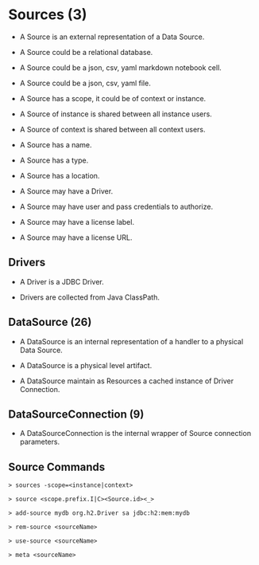 # Sources (3)

* A Source is an external representation of a Data Source.

* A Source could be a relational database.

* A Source could be a json, csv, yaml markdown notebook cell.

* A Source could be a json, csv, yaml file.

* A Source has a scope, it could be of context or instance. 

* A Source of instance is shared between all instance users.

* A Source of context is shared between all context users.

* A Source has a name.

* A Source has a type.

* A Source has a location.

* A Source may have a Driver.

* A Source may have user and pass credentials to authorize.

* A Source may have a license label.

* A Source may have a license URL.

## Drivers

* A Driver is a JDBC Driver.

* Drivers are collected from Java ClassPath.

## DataSource (26)

* A DataSource is an internal representation of a handler to a physical Data Source.

* A DataSource is a physical level artifact.

* A DataSource maintain as Resources a cached instance of Driver Connection.

## DataSourceConnection (9)

* A DataSourceConnection is the internal wrapper of Source connection parameters.


## Source Commands

    > sources -scope=<instance|context>

    > source <scope.prefix.I|C><Source.id><_>
    
    > add-source mydb org.h2.Driver sa jdbc:h2:mem:mydb

    > rem-source <sourceName>

    > use-source <sourceName>

    > meta <sourceName>